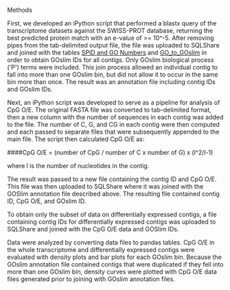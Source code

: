 Methods

First, we developed an iPython script that performed a blastx query of the transcriptome datasets against the SWISS-PROT database, returning the best predicted protein match with an e-value of >= 10^-5. After removing pipes from the tab-delimited output file, the file was uploaded to SQLShare and joined with the tables [SPID and GO Numbers](https://sqlshare.escience.washington.edu/sqlshare/#s=query/sr320@washington.edu/SPID%20and%20GO%20Numbers) and [GO_to_GOslim](https://sqlshare.escience.washington.edu/sqlshare/#s=query/sr320%40washington.edu/GO_to_GOslim) in order to obtain GOslim IDs for all contigs. Only GOslim biological process ('P') terms were included. This join process allowed an individual contig to fall into more than one GOslim bin, but did not allow it to occur in the same bin more than once. The result was an annotation file including contig IDs and GOslim IDs.

Next, an iPython script was developed to serve as a pipeline for analysis of CpG O/E. The original FASTA file was converted to tab-delimited format, then a new column with the number of sequences in each contig was added to the file. The number of C, G, and CG in each contig were then computed and each passed to separate files that were subsequently appended to the main file. The script then calculated CpG O/E as:

####CpG O/E = (number of CpG / number of C x number of G) x (l^2/l-1)

where l is the number of nucleotides in the contig.

The result was passed to a new file containing the contig ID and CpG O/E. This file was then uploaded to SQLShare where it was joined with the GOSlim annotation file described above. The resulting file contained contig ID, CpG O/E, and GOslim ID. 

To obtain only the subset of data on differentially expressed contigs, a file containing contig IDs for differentially expressed contigs was uploaded to SQLShare and joined with the CpG O/E data and GOSlim IDs.

Data were analyzed by converting data files to pandas tables. CpG O/E in the whole transcriptome and differentially expressed contigs were evaluated with density plots and bar plots for each GOslim bin. Because the GOslim annotation file contained contigs that were duplicated if they fell into more than one GOslim bin, density curves were plotted with CpG O/E data files generated prior to joining with GOslim annotation files.


